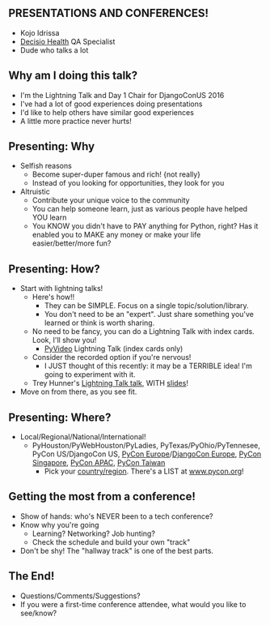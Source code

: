 ## PRESENTATIONS AND CONFERENCES!
-  Kojo Idrissa
-  [Decisio Health](http://decisiohealth.com/) QA Specialist
-  Dude who talks a lot


## Why am I doing this talk?
-  I'm the Lightning Talk and Day 1 Chair for DjangoConUS 2016
-  I've had a lot of good experiences doing presentations
-  I'd like to help others have similar good experiences
-  A little more practice never hurts!

## Presenting: Why
-  Selfish reasons
    -  Become super-duper famous and rich! {not really}
    -  Instead of you looking for opportunities, they look for you
-  Altruistic
    -  Contribute your unique voice to the community
    -  You can help someone learn, just as various people have helped YOU learn
    -  You KNOW you didn't have to PAY anything for Python, right? Has it enabled you to MAKE any money or make your life easier/better/more fun?

## Presenting: How?
-  Start with lightning talks!
    -  Here's how!!
        -  They can be SIMPLE. Focus on a single topic/solution/library.
        -  You don't need to be an "expert". Just share something you've learned or think is worth sharing.
    -  No need to be fancy, you can do a Lightning Talk with index cards. Look, I'll show you!
        -  [PyVideo](http://www.pyvideo.org/) Lightning Talk (index cards only)
    -  Consider the recorded option if you're nervous!
        -  I JUST thought of this recently: it may be a TERRIBLE idea! I'm going to experiment with it.
    -  Trey Hunner's [Lightning Talk talk](http://ccst.io/e/lightning-talks), WITH [slides](http://trey.in/give-a-talk)!
-  Move on from there, as you see fit.

## Presenting: Where?
-  Local/Regional/National/International!
    -  PyHouston/PyWebHouston/PyLadies, PyTexas/PyOhio/PyTennesee, PyCon US/DjangoCon US, [PyCon Europe](https://ep2016.europython.eu/en/)/[DjangoCon Europe](https://2016.djangocon.eu/), [PyCon Singapore](https://pycon.sg/), [PyCon APAC](https://www.pycon.kr/2016apac/), [PyCon Taiwan](https://tw.pycon.org/2016/en-us/)
        -  Pick your [country/region](http://www.pycon.org/). There's a LIST at www.pycon.org! 

## Getting the most from a conference!
-  Show of hands: who's NEVER been to a tech conference?
-  Know why you're going
    -  Learning? Networking? Job hunting?
    -  Check the schedule and build your own "track"
-  Don't be shy! The "hallway track" is one of the best parts.

## The End!
-  Questions/Comments/Suggestions?
-  If you were a first-time conference attendee, what would you like to see/know?
